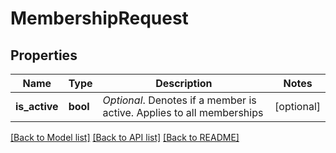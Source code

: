 # MembershipRequest

## Properties
Name | Type | Description | Notes
------------ | ------------- | ------------- | -------------
**is_active** | **bool** | *Optional*. Denotes if a member is active. Applies to all memberships | [optional] 

[[Back to Model list]](../README.md#documentation-for-models) [[Back to API list]](../README.md#documentation-for-api-endpoints) [[Back to README]](../README.md)

